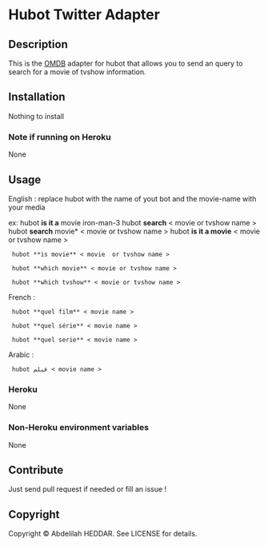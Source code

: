 # Hubot Twitter Adapter

## Description

This is the [OMDB](http://www.omdbapi.com) adapter for hubot that allows you to
send an query to search for a movie of tvshow information.

## Installation

 Nothing to install

### Note if running on Heroku
None
## Usage
   English :
 replace hubot with the name of yout bot and the movie-name with your media

 ex: hubot **is it a** movie iron-man-3
     hubot **search** < movie or tvshow  name >
     hubot **search** movie* < movie or tvshow name >
     hubot **is it a movie** < movie  or tvshow name >

     hubot **is movie** < movie  or tvshow name >

     hubot **which movie** < movie or tvshow name >

     hubot **which tvshow** < movie or tvshow name >

   French :

     hubot **quel film** < movie name >

     hubot **quel série** < movie name >

     hubot **quel serie** < movie name >

   Arabic :

     hubot فيلم < movie name >

### Heroku
 None
### Non-Heroku environment variables
 None
## Contribute

Just send pull request if needed or fill an issue !

## Copyright

Copyright &copy; Abdelilah HEDDAR. See LICENSE for details.

[hubot]: https://github.com/github/hubot
[hubot-movie]: https://github.com/chickenzord/hubot-movie/blob/master/scripts/movie.coffee
[script-catalog]: http://hubot-script-catalog.herokuapp.com
[src-scripts]: https://github.com/github/hubot-scripts/tree/master/src/scripts
[example-script]: https://github.com/github/hubot-scripts/blob/master/src/scripts/tweet.coffee
[hubot-script-tests]: https://github.com/github/hubot-scripts/blob/master/test/tests.coffee
[example-script-doc]: https://github.com/github/hubot-scripts/blob/master/src/scripts/speak.coffee#L1-5
